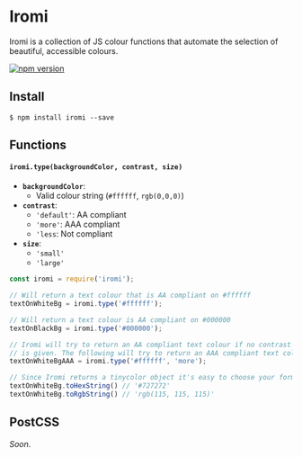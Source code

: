 # Iromi
Iromi is a collection of JS colour functions that automate the selection of beautiful, accessible colours.

[![npm version](https://badge.fury.io/js/iromi.svg)](https://badge.fury.io/js/iromi)

## Install
```
$ npm install iromi --save
```
## Functions

#### `iromi.type(backgroundColor, contrast, size)`
- **`backgroundColor`**:
  - Valid colour string (`#ffffff`, `rgb(0,0,0)`)
- **`contrast`**:
  - `'default'`: AA compliant
  - `'more'`: AAA compliant
  - `'less`: Not compliant
- **`size`**:
  - `'small'` 
  - `'large'`

```js
const iromi = require('iromi');

// Will return a text colour that is AA compliant on #ffffff
textOnWhiteBg = iromi.type('#ffffff');

// Will return a text colour is AA compliant on #000000
textOnBlackBg = iromi.type('#000000');

// Iromi will try to return an AA compliant text colour if no contrast argument
// is given. The following will try to return an AAA compliant text colour.
textOnWhiteBgAAA = iromi.type('#ffffff', 'more');

// Since Iromi returns a tinycolor object it's easy to choose your format
textOnWhiteBg.toHexString() // '#727272'
textOnWhiteBg.toRgbString() // 'rgb(115, 115, 115)'
```

## PostCSS
_Soon_.

